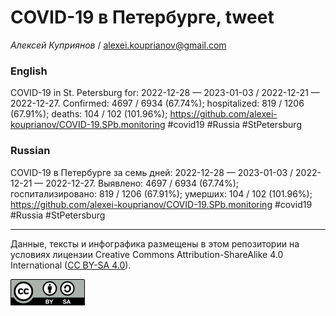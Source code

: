 COVID-19 в Петербурге, tweet
============================

*Алексей Куприянов* /
<a href="mailto:alexei.kouprianov@gmail.com" class="email">alexei.kouprianov@gmail.com</a>

### English

COVID-19 in St. Petersburg for: 2022-12-28 — 2023-01-03 / 2022-12-21 —
2022-12-27. Сonfirmed: 4697 / 6934 (67.74%); hospitalized: 819 / 1206
(67.91%); deaths: 104 / 102 (101.96%);
<a href="https://github.com/alexei-kouprianov/COVID-19.SPb.monitoring" class="uri">https://github.com/alexei-kouprianov/COVID-19.SPb.monitoring</a>
\#covid19 \#Russia \#StPetersburg

### Russian

COVID-19 в Петербурге за семь дней: 2022-12-28 — 2023-01-03 / 2022-12-21
— 2022-12-27. Выявлено: 4697 / 6934 (67.74%); госпитализировано: 819 /
1206 (67.91%); умерших: 104 / 102 (101.96%);
<a href="https://github.com/alexei-kouprianov/COVID-19.SPb.monitoring" class="uri">https://github.com/alexei-kouprianov/COVID-19.SPb.monitoring</a>
\#covid19 \#Russia \#StPetersburg

------------------------------------------------------------------------

Данные, тексты и инфографика размещены в этом репозитории на условиях
лицензии Creative Commons Attribution-ShareAlike 4.0 International ([CC
BY-SA 4.0](https://creativecommons.org/licenses/by-sa/4.0/)).

![](../misc/CC-BY-SA-icon.png "CC-BY-SA")
